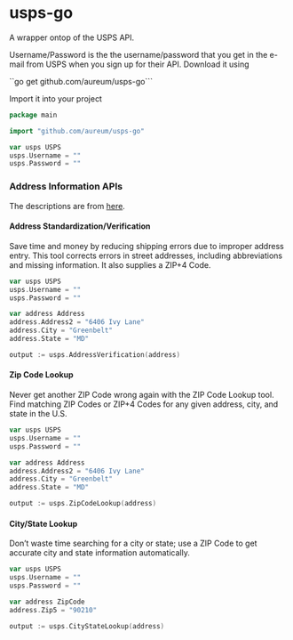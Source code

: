 # usps-go

A wrapper ontop of the USPS API.

Username/Password is the the username/password that you get in the e-mail from USPS when you sign up for their API. Download it using

``go get github.com/aureum/usps-go```

Import it into your project

```go
package main

import "github.com/aureum/usps-go"
```

```go
var usps USPS
usps.Username = ""
usps.Password = ""
```

### Address Information APIs

The descriptions are from [here](https://www.usps.com/business/web-tools-apis/address-information.htm).

#### Address Standardization/Verification

Save time and money by reducing shipping errors due to improper address entry. This tool corrects errors in street addresses, including abbreviations and missing information. It also supplies a ZIP+4 Code.

```go
var usps USPS
usps.Username = ""
usps.Password = ""

var address Address
address.Address2 = "6406 Ivy Lane"
address.City = "Greenbelt"
address.State = "MD"

output := usps.AddressVerification(address)
```

#### Zip Code Lookup

Never get another ZIP Code wrong again with the ZIP Code Lookup tool. Find matching ZIP Codes or ZIP+4 Codes for any given address, city, and state in the U.S.

```go
var usps USPS
usps.Username = ""
usps.Password = ""

var address Address
address.Address2 = "6406 Ivy Lane"
address.City = "Greenbelt"
address.State = "MD"

output := usps.ZipCodeLookup(address)
```

#### City/State Lookup

Don’t waste time searching for a city or state; use a ZIP Code to get accurate city and state information automatically.

```go
var usps USPS
usps.Username = ""
usps.Password = ""

var address ZipCode
address.Zip5 = "90210"

output := usps.CityStateLookup(address)
```